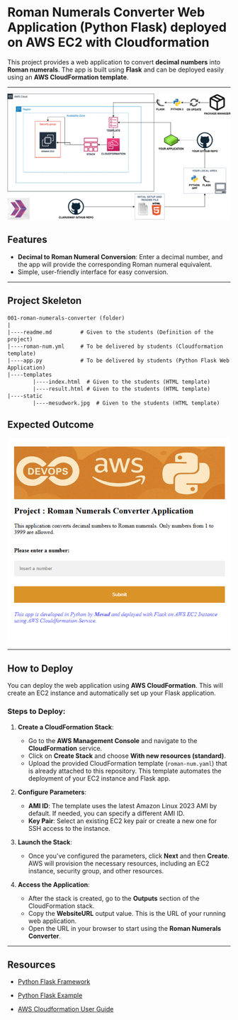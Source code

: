 # Roman Numerals Converter Web Application (Python Flask) deployed on AWS EC2 with Cloudformation

This project provides a web application to convert **decimal numbers** into **Roman numerals**. The app is built using **Flask** and can be deployed easily using an **AWS CloudFormation template**.

---
![Project_001](Project_001_.png)

## Features

- **Decimal to Roman Numeral Conversion**: Enter a decimal number, and the app will provide the corresponding Roman numeral equivalent.
- Simple, user-friendly interface for easy conversion.

---

## Project Skeleton 

```
001-roman-numerals-converter (folder)
|
|----readme.md         # Given to the students (Definition of the project)          
|----roman-num.yml     # To be delivered by students (Cloudformation template)
|----app.py            # To be delivered by students (Python Flask Web Application)
|----templates
        |----index.html  # Given to the students (HTML template)
        |----result.html # Given to the students (HTML template)
|----static
        |----mesudwork.jpg  # Given to the students (HTML template)
```

## Expected Outcome

![Project 001 Snapshot](project-001-snapshot.png)

---
## How to Deploy

You can deploy the web application using **AWS CloudFormation**. This will create an EC2 instance and automatically set up your Flask application.

### Steps to Deploy:

1. **Create a CloudFormation Stack**:
   
   - Go to the **AWS Management Console** and navigate to the **CloudFormation** service.
   - Click on **Create Stack** and choose **With new resources (standard)**.
   - Upload the provided CloudFormation template (`roman-num.yaml`) that is already attached to this repository. This template automates the deployment of your EC2 instance and Flask app.
   
2. **Configure Parameters**:
   - **AMI ID**: The template uses the latest Amazon Linux 2023 AMI by default. If needed, you can specify a different AMI ID.
   - **Key Pair**: Select an existing EC2 key pair or create a new one for SSH access to the instance.
   
3. **Launch the Stack**:
   - Once you've configured the parameters, click **Next** and then **Create**. AWS will provision the necessary resources, including an EC2 instance, security group, and other resources.
   
4. **Access the Application**:
   - After the stack is created, go to the **Outputs** section of the CloudFormation stack.
   - Copy the **WebsiteURL** output value. This is the URL of your running web application.
   - Open the URL in your browser to start using the **Roman Numerals Converter**.

---


## Resources

- [Python Flask Framework](https://flask.palletsprojects.com/en/1.1.x/quickstart/)

- [Python Flask Example](https://realpython.com/flask-by-example-part-1-project-setup/)

- [AWS Cloudformation User Guide](https://docs.aws.amazon.com/AWSCloudFormation/latest/UserGuide/Welcome.html)
